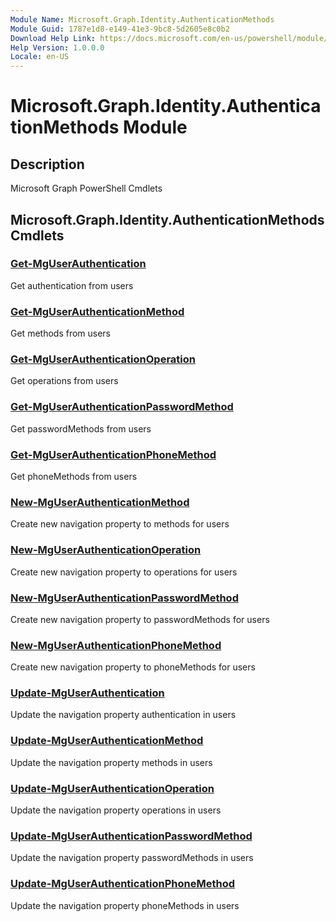 ```yaml
---
Module Name: Microsoft.Graph.Identity.AuthenticationMethods
Module Guid: 1787e1d8-e149-41e3-9bc8-5d2605e8c0b2
Download Help Link: https://docs.microsoft.com/en-us/powershell/module/microsoft.graph.identity.authenticationmethods
Help Version: 1.0.0.0
Locale: en-US
---
```


# Microsoft.Graph.Identity.AuthenticationMethods Module
## Description
Microsoft Graph PowerShell Cmdlets

## Microsoft.Graph.Identity.AuthenticationMethods Cmdlets
### [Get-MgUserAuthentication](Get-MgUserAuthentication.md)
Get authentication from users

### [Get-MgUserAuthenticationMethod](Get-MgUserAuthenticationMethod.md)
Get methods from users

### [Get-MgUserAuthenticationOperation](Get-MgUserAuthenticationOperation.md)
Get operations from users

### [Get-MgUserAuthenticationPasswordMethod](Get-MgUserAuthenticationPasswordMethod.md)
Get passwordMethods from users

### [Get-MgUserAuthenticationPhoneMethod](Get-MgUserAuthenticationPhoneMethod.md)
Get phoneMethods from users

### [New-MgUserAuthenticationMethod](New-MgUserAuthenticationMethod.md)
Create new navigation property to methods for users

### [New-MgUserAuthenticationOperation](New-MgUserAuthenticationOperation.md)
Create new navigation property to operations for users

### [New-MgUserAuthenticationPasswordMethod](New-MgUserAuthenticationPasswordMethod.md)
Create new navigation property to passwordMethods for users

### [New-MgUserAuthenticationPhoneMethod](New-MgUserAuthenticationPhoneMethod.md)
Create new navigation property to phoneMethods for users

### [Update-MgUserAuthentication](Update-MgUserAuthentication.md)
Update the navigation property authentication in users

### [Update-MgUserAuthenticationMethod](Update-MgUserAuthenticationMethod.md)
Update the navigation property methods in users

### [Update-MgUserAuthenticationOperation](Update-MgUserAuthenticationOperation.md)
Update the navigation property operations in users

### [Update-MgUserAuthenticationPasswordMethod](Update-MgUserAuthenticationPasswordMethod.md)
Update the navigation property passwordMethods in users

### [Update-MgUserAuthenticationPhoneMethod](Update-MgUserAuthenticationPhoneMethod.md)
Update the navigation property phoneMethods in users

